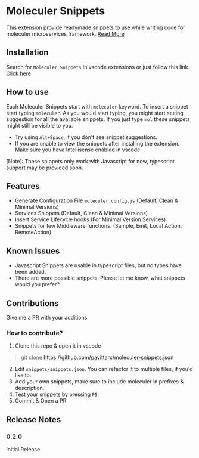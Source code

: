 # Moleculer Snippets
This extension provide readymade snippets to use while writing code for moleculer microservices framework. [Read More](https://moleculer.services)

## Installation
   Search for `Moleculer Snippets` in vscode extensions or just follow this link. [Click here](https://marketplace.visualstudio.com/items?itemName=pavittarx.moleculer-snippets)

## How to use
Each Moleculer Snippets start with `moleculer` keyword. To insert a snippet start typing `moleculer`. As you would start typing, you might start seeing suggestion for all the available snippets. If you just type `mol` these snippets might still be visible to you. 

* Try using `Alt+Space`, if you don't see snippet suggestions.
* If you are unable to view the snippets after installing the extension. Make sure you have Intellisense enabled in vscode.

[Note]: These snippets only work with Javascript for now, typescript support may be provided soon. 

## Features

* Generate Configuration File `moleculer.config.js` (Default, Clean & Minimal Versions)
* Services Snippets (Default, Clean & Minimal Versions)
* Insert Service Lifecycle hooks (For Minimal Version Services)
* Snippets for few Middleware functions. (Sample, Emit, Local Action, RemoteAction) 


## Known Issues
* Javascript Snippets are usable in typescript files, but no types have been added.
* There are more possible snippets. Please let me know, what snippets would you prefer?

## Contributions
Give me a PR with your additions. 

### How to contribute? 
   1. Clone this repo & open it in vscode
   > git clone https://github.com/pavittarx/moleculer-snippets.json

   2. Edit `snippets/snippets.json`. You can refactor it to multiple files, if you'd like to. 
   3. Add your own snippets, make sure to include moleculer in prefixes & description. 
   4. Test your snippets by pressing `F5`.
   5. Commit & Open a PR

## Release Notes

### 0.2.0
Initial Release
